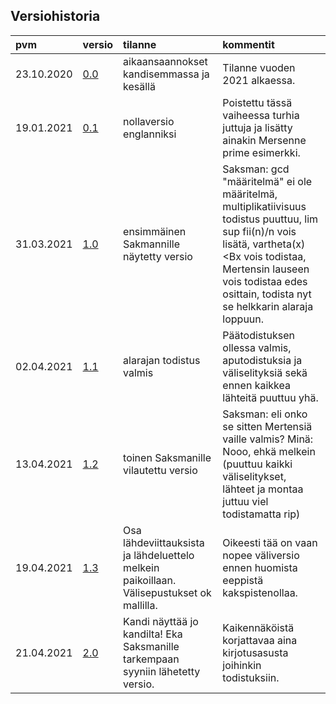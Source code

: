 ## Versiohistoria ##

| pvm | versio | tilanne | kommentit |
| :---|:-------| :-------| :---------|
| 23.10.2020 | [0.0](https://github.com/ellikiiski/Bachelors-thesis-2021-MAT/blob/master/Versiohistoria/version-0.0.pdf) | aikaansaannokset kandisemmassa ja kesällä | Tilanne vuoden 2021 alkaessa. |
| 19.01.2021 | [0.1](https://github.com/ellikiiski/Bachelors-thesis-2021-MAT/blob/master/Versiohistoria/version-0.1.pdf) | nollaversio englanniksi | Poistettu tässä vaiheessa turhia juttuja ja lisätty ainakin Mersenne prime esimerkki. |
| 31.03.2021 | [1.0](https://github.com/ellikiiski/Bachelors-thesis-2021-MAT/blob/master/Versiohistoria/version-1.0.pdf) | ensimmäinen Sakmannille näytetty versio | Saksman: gcd "määritelmä" ei ole määritelmä, multiplikatiivisuus todistus puuttuu, lim sup fii(n)/n vois lisätä, vartheta(x)<Bx vois todistaa, Mertensin lauseen vois todistaa edes osittain, todista nyt se helkkarin alaraja loppuun. |
| 02.04.2021 | [1.1](https://github.com/ellikiiski/Bachelors-thesis-2021-MAT/blob/master/Versiohistoria/version-1.1.pdf) | alarajan todistus valmis | Päätodistuksen ollessa valmis, aputodistuksia ja väliselityksiä sekä ennen kaikkea lähteitä puuttuu yhä. |
| 13.04.2021 | [1.2](https://github.com/ellikiiski/Bachelors-thesis-2021-MAT/blob/master/Versiohistoria/version-1.2.pdf) | toinen Saksmanille vilautettu versio | Saksman: eli onko se sitten Mertensiä vaille valmis? Minä: Nooo, ehkä melkein (puuttuu kaikki väliselitykset, lähteet ja montaa juttuu viel todistamatta rip) |
| 19.04.2021 | [1.3](https://github.com/ellikiiski/Bachelors-thesis-2021-MAT/blob/master/Versiohistoria/version-1.3.pdf) | Osa lähdeviittauksista ja lähdeluettelo melkein paikoillaan. Välisepustukset ok mallilla. | Oikeesti tää on vaan nopee väliversio ennen huomista eeppistä kakspistenollaa. |
| 21.04.2021 | [2.0](https://github.com/ellikiiski/Bachelors-thesis-2021-MAT/blob/master/Versiohistoria/version-2.0.pdf) | Kandi näyttää jo kandilta! Eka Saksmanille tarkempaan syyniin lähetetty versio. | Kaikennäköistä korjattavaa aina kirjotusasusta joihinkin todistuksiin. |
